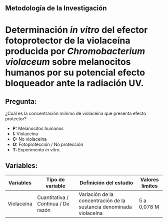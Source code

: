 ## Metodología de la Investigación

# Determinación _in vitro_ del efector fotoprotector de la violaceína producida por _Chromobacterium violaceum_ sobre melanocitos humanos por su potencial efecto bloqueador ante la radiación UV.

## Pregunta:
¿Cuál es la concentración mínimo de violaceína que presenta efecto protector?
* __P:__ Melanocitos humanos
* __I:__ Violaceína
* __C:__ No violaceína
* __O:__ Fotoprotección / No protección
* __T:__ Experimento _in vitro_.

## Variables:

__Variables__ | __Tipo de variable__ | __Definición del estudio__ | __Valores límites__
--- | --- | --- | ---
Violaceína | Cuantitativa / Continua / De razón | Variación de la concentración de la sustancia denominada violaceína | 5 a 0,078 M
